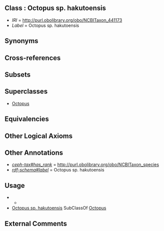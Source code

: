 
## Class : Octopus sp. hakutoensis

 * *IRI* = http://purl.obolibrary.org/obo/NCBITaxon_441173
 * *Label* = Octopus sp. hakutoensis

## Synonyms


## Cross-references


## Subsets


## Superclasses

 * [Octopus](../../NCBITaxon/43/NCBITaxon_6643.md)

## Equivalencies


## Other Logical Axioms


## Other Annotations

 * *[ceph-tax#has_rank](../../ceph-tax#has/nk/ceph-tax#has_rank.md)* = http://purl.obolibrary.org/obo/NCBITaxon_species
 * *[rdf-schema#label](../../el/rdf-schema#label.md)* = Octopus sp. hakutoensis

## Usage

 * -
 * [Octopus sp. hakutoensis](../../NCBITaxon/73/NCBITaxon_441173.md) SubClassOf [Octopus](../../NCBITaxon/43/NCBITaxon_6643.md)

## External Comments


